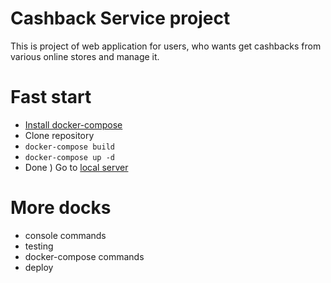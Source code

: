 Cashback Service project
==========

This is project of web application for users, who wants get cashbacks from various online stores and manage it.

Fast start
==========

* [Install docker-compose](https://docs.docker.com/compose/install/)
* Clone repository
* `docker-compose build`
* `docker-compose up -d`
* Done ) Go to [local server](http://localhost)

More docks
==========

* console commands
* testing
* docker-compose commands
* deploy